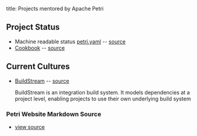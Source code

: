 title: Projects mentored by Apache Petri
<!-- Licensed under ALv2 -->

## Project Status

- Machine readable status [petri.yaml](https://petri.apache.org/info.yaml) -- [source](https://github.com/apache/petri/blob/master/info.yaml)
- [Cookbook](cookbook) -- [source](https://github.com/apache/petri/blob/master/content/pages/cookbook.md)

## Current Cultures

- [BuildStream](buildstream) -- [source](https://github.com/apache/petri/blob/master/content/pages/buildstream.md)

  BuildStream is an integration build system. It models dependencies at a project level, enabling projects to use their own underlying build system

### Petri Website Markdown Source

- [view source](https://github.com/apache/petri/blob/master/content/pages/projects.md)
